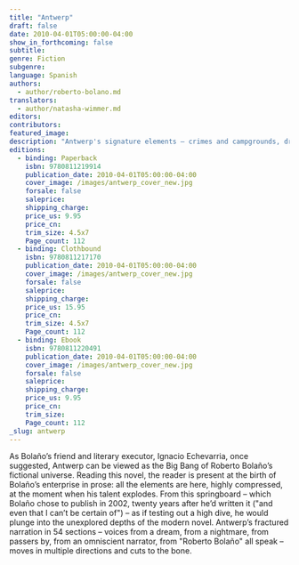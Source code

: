 ```yaml
---
title: "Antwerp"
draft: false
date: 2010-04-01T05:00:00-04:00
show_in_forthcoming: false
subtitle:
genre: Fiction
subgenre:
language: Spanish
authors:
  - author/roberto-bolano.md
translators:
  - author/natasha-wimmer.md
editors:
contributors:
featured_image:
description: "Antwerp's signature elements – crimes and campgrounds, drifters and poetry, sex and love, corrupt cops and misfits – mark this, his first novel, as pure Bolaño. "
editions:
  - binding: Paperback
    isbn: 9780811219914
    publication_date: 2010-04-01T05:00:00-04:00
    cover_image: /images/antwerp_cover_new.jpg
    forsale: false
    saleprice:
    shipping_charge:
    price_us: 9.95
    price_cn:
    trim_size: 4.5x7
    Page_count: 112
  - binding: Clothbound
    isbn: 9780811217170
    publication_date: 2010-04-01T05:00:00-04:00
    cover_image: /images/antwerp_cover_new.jpg
    forsale: false
    saleprice:
    shipping_charge:
    price_us: 15.95
    price_cn:
    trim_size: 4.5x7
    Page_count: 112
  - binding: Ebook
    isbn: 9780811220491
    publication_date: 2010-04-01T05:00:00-04:00
    cover_image: /images/antwerp_cover_new.jpg
    forsale: false
    saleprice:
    shipping_charge:
    price_us: 9.95
    price_cn:
    trim_size:
    Page_count: 112
_slug: antwerp
---
```


As Bolaño’s friend and literary executor, Ignacio Echevarria, once suggested, Antwerp can be viewed as the Big Bang of Roberto Bolaño’s fictional universe. Reading this novel, the reader is present at the birth of Bolaño’s enterprise in prose: all the elements are here, highly compressed, at the moment when his talent explodes. From this springboard – which Bolaño chose to publish in 2002, twenty years after he’d written it ("and even that I can’t be certain of") – as if testing out a high dive, he would plunge into the unexplored depths of the modern novel. Antwerp’s fractured narration in 54 sections – voices from a dream, from a nightmare, from passers by, from an omniscient narrator, from "Roberto Bolaño" all speak – moves in multiple directions and cuts to the bone.


